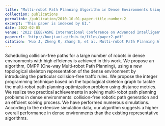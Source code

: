 ```yaml
---
title: "Multi-robot Path Planning Algorithm in Dense Environments Using Particular Collision-free Traffic Rules"
collection: publications
permalink: /publication/2010-10-01-paper-title-number-2
excerpt: 'This paper is indexed by EI.'
date: 2022-02-05
venue: '2022 IEEE/ASME International Conference on Advanced Intelligent Mechatronics (AIM)'
paperurl: 'http://huojiaxi.github.io/files/paper2.pdf'
citation: 'Huo J, Zheng R, Zhang S, et al. Multi-robot Path Planning Algorithm in Dense Environments Using Particular Collision-free Traffic Rules[C]//2022 IEEE/ASME International Conference on Advanced Intelligent Mechatronics (AIM). IEEE, 2022: 10-15.'
---
```


Scheduling collision-free paths for a large number
of robots in dense environments with high effciency is achieved
in this work. We propose an algorithm, OMPP (One-way Multi-robot Path Planning), using a new topological skeleton representation of the dense environment by introducing the particular
collision-free traffc rules. We propose the integer programming
technique based on the topological skeleton graph to tackle the
multi-robot path planning optimization problem using distance
metrics. We realize two practical achievements in solving multi-robot path planning problems in dense environments: collision-free robotic path generation and an effcient solving process. We
have performed numerous simulations. According to the extensive
simulation data, our algorithm suggests a higher overall performance in dense environments than the existing representative
algorithms.
